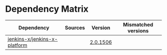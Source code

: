 # Dependency Matrix

Dependency | Sources | Version | Mismatched versions
---------- | ------- | ------- | -------------------
[jenkins-x/jenkins-x-platform](https://github.com/jenkins-x/jenkins-x-platform) |  | [2.0.1506](https://github.com/jenkins-x/jenkins-x-platform/releases/tag/v2.0.1506) | 
